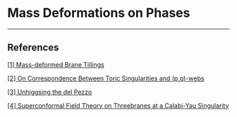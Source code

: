 # Mass Deformations on Phases



----
## References ##
[[1] Mass-deformed Brane Tillings](https://arxiv.org/pdf/1408.1957.pdf)

[[2] On Correspondence Between Toric Singularities and (p,q)-webs](https://arxiv.org/pdf/hep-th/0403133.pdf)

[[3] Unhiggsing the del Pezzo](https://arxiv.org/pdf/hep-th/0209228.pdf)

[[4] Superconformal Field Theory on Threebranes at a Calabi-Yau Singularity](https://arxiv.org/pdf/hep-th/9807080.pdf)